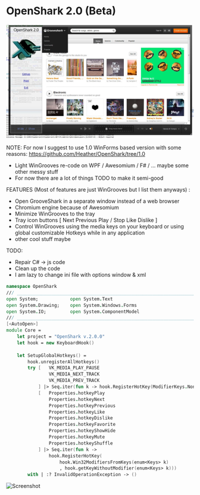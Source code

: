 OpenShark 2.0 (Beta)
====================

![Screenshot](Resources/ss.JPG)

NOTE: For now I suggest to use 1.0 WinForms based version with some reasons: https://github.com/Heather/OpenShark/tree/1.0

 - Light WinGrooves re-code on WPF / Awesomium / F# / ... maybe some other messy stuff
 - For now there are a lot of things TODO to make it semi-good

FEATURES (Most of features are just WinGrooves but I list them anyways) :

 - Open GrooveShark in a separate window instead of a web browser
 - Chromium engine because of Awesomium
 - Minimize WinGrooves to the tray
 - Tray icon buttons [ Next Previous Play / Stop Like Dislike ]
 - Control WinGrooves using the media keys on your keyboard or using global customizable Hotkeys while in any application
 - other cool stuff maybe

TODO:

 - Repair C# -> js code
 - Clean up the code
 - I am lazy to change ini file with options window & xml

```fsharp
namespace OpenShark
/// __________________________________________________________________________________________________________
open System;            open System.Text
open System.Drawing;    open System.Windows.Forms
open System.IO;         open System.ComponentModel
/// __________________________________________________________________________________________________________
[<AutoOpen>]
module Core =
    let project = "OpenShark v.2.0.0"
    let hook = new KeyboardHook()

    let SetupGlobalHotkeys() =
        hook.unregisterAllHotkeys()
        try [   VK_MEDIA_PLAY_PAUSE
                VK_MEDIA_NEXT_TRACK
                VK_MEDIA_PREV_TRACK
            ] |> Seq.iter(fun k -> hook.RegisterHotKey(ModifierKeys.None, enum<Keys> k))
            [   Properties.hotkeyPlay
                Properties.hotkeyNext
                Properties.hotkeyPrevious
                Properties.hotkeyLike
                Properties.hotkeyDislike
                Properties.hotkeyFavorite
                Properties.hotkeyShowHide
                Properties.hotkeyMute
                Properties.hotkeyShuffle 
            ] |> Seq.iter(fun k ->
                hook.RegisterHotKey(
                    hook.Win32ModifiersFromKeys(enum<Keys> k)
                    , hook.getKeyWithoutModifier(enum<Keys> k)))
        with | :? InvalidOperationException -> ()
```
![Screenshot](Resources/OpenShark.ico)
